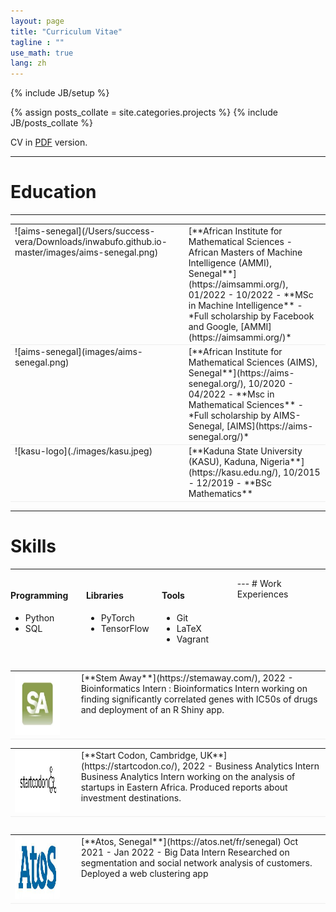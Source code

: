```yaml
---
layout: page
title: "Curriculum Vitae"
tagline : ""
use_math: true
lang: zh
---
```

{% include JB/setup %}

<!-- <div class="page-header">
  <div class="pull-right">
    {% include contact_icons %}
  </div>
</div> -->

{% assign posts_collate = site.categories.projects %}
{% include JB/posts_collate %}

CV in [PDF](/archive/ifeoma_nwabufo_cv_.pdf) version.

---

# Education
---

<table style="width:100%">
<col width="9%">
<col width="20">
<col >

<tr style="border-bottom:1pt solid #eee">
<td markdown="1">
![aims-senegal](/Users/success-vera/Downloads/inwabufo.github.io-master/images/aims-senegal.png)
</td>
<td></td>
<td markdown="1">
[**African Institute for Mathematical Sciences - African Masters of Machine Intelligence (AMMI), Senegal**](https://aimsammi.org/), 01/2022 - 10/2022 
- **MSc in Machine Intelligence**
- *Full scholarship by Facebook and Google, [AMMI](https://aimsammi.org/)*

</td> 
</tr>

<tr style="border-bottom:1pt solid #eee">
<td markdown="1">
![aims-senegal](images/aims-senegal.png)
</td>
<td></td>
<td markdown="1">
[**African Institute for Mathematical Sciences (AIMS), Senegal**](https://aims-senegal.org/), 10/2020 - 04/2022 
- **Msc in Mathematical Sciences**
<!-- - Supervisor: [Dr. Vukosi Marivate](https://cs.up.ac.za/users/view/vmarivate) -->
- *Full scholarship by AIMS-Senegal, [AIMS](https://aims-senegal.org/)*
</td> 
</tr>


<tr style="border-bottom:1pt solid #eee">
<td markdown="1">
![kasu-logo](./images/kasu.jpeg)
</td>
<td></td>
<td markdown="1">
[**Kaduna State University (KASU), Kaduna, Nigeria**](https://kasu.edu.ng/), 10/2015 - 12/2019 
- **BSc Mathematics**
</td> 
</tr>



</table>

---

# Skills
---
<div class="container">
<div class="leftpane1" markdown="1">

#### Programming

- Python
- SQL
</div>
  
<div class="leftpane1" markdown="1">

#### Libraries

- PyTorch
- TensorFlow
</div>
  
<div class="leftpane1" markdown="1">

#### Tools

- Git 
- LaTeX
- Vagrant
</div>

<!-- <div class="leftpane1" markdown="1"> -->

<!-- #### Language

- English
- French
- Hausa
- Igbo 
</div>
</div>

--- -->

</div>
---
# Work Experiences



<table style="width:100%">
<col width="17%">
<col width="20">
<col >

<table style="width:100%">
<col width="17%">
<col width="20">
<col >

<table style="width:100%">
<col width="17%">
<col width="20">
<col >
<tr style="border-bottom:1pt solid #eee">
<td markdown="1">
<img src="images/stemaway.jpeg" width="100" height="100" />
</td>
<td></td>
<td markdown="1">
[**Stem Away**](https://stemaway.com/), 2022  
- Bioinformatics Intern :
Bioinformatics Intern working on finding significantly correlated genes with IC50s of drugs and deployment of an R Shiny app.
</td> 
</tr>

<table style="width:100%">
<col width="17%">
<col width="20">
<col >
<tr style="border-bottom:1pt solid #eee">
<td markdown="1">
<img src="images/start-codon.png" width="100" height="100" />
</td>
<td></td>
<td markdown="1">
[**Start Codon, Cambridge, UK**](https://startcodon.co/), 2022  
- Business Analytics Intern
Business Analytics Intern working on the analysis of startups in Eastern Africa. Produced reports about investment destinations.
</td> 
</tr>

<table style="width:100%">
<col width="17%">
<col width="20">
<col >

<table style="width:100%">
<col width="17%">
<col width="20">
<col >
<tr style="border-bottom:1pt solid #eee">
<td markdown="1">
<img src="images/atos-sn.jpeg" width="120" height="100" />
</td>
<td></td>
<td markdown="1">
[**Atos, Senegal**](https://atos.net/fr/senegal) Oct 2021 - Jan 2022 
- Big Data Intern
Researched on segmentation and social network analysis of customers. Deployed a web clustering app
</td> 
</tr>


</table>

<style type="text/css">
td {
    border: 0.5px;
    vertical-align: top;
    text-align: left;
}

.container {
  width: 100%;
  height: 100%;
}

.leftpane1 {
    width: 24%;
    height: 100%;
    float: left;
    border-collapse: collapse;
}

.leftpane2 {
    width: 8%;
    height: 100%;
    margin: 8px;
  	float: left;
    border-collapse: collapse;
}

.leftpane3 {
    width: 86%;
    height: 100%;
  	float: left;
    border-collapse: collapse;
}

.leftpane4 {
    width: 15%;
    height: 100%;
    margin: 8px;
  	float: left;
    border-collapse: collapse;
}

.leftpane5 {
    width: 80%;
    height: 100%;
  	float: left;
    border-collapse: collapse;
}

.rightpane {
  width: 33%;
  height: 100%;
  float: right;
  background-color: yellow;
  border-collapse: collapse;
}
</style>